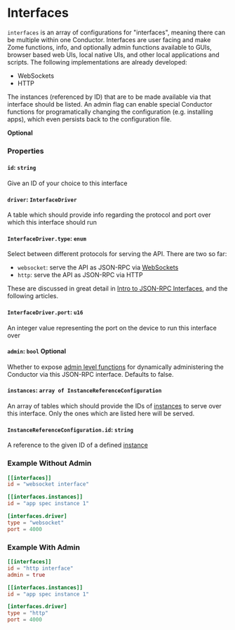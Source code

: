 # Interfaces
`interfaces` is an array of configurations for "interfaces", meaning there can be multiple within one Conductor. Interfaces are user facing and make Zome functions, info, and optionally admin functions available to GUIs, browser based web UIs, local native UIs, and other local applications and scripts.
The following implementations are already developed:
* WebSockets
* HTTP

The instances (referenced by ID) that are to be made available via that interface should be listed.
An admin flag can enable special Conductor functions for programatically changing the configuration
(e.g. installing apps), which even persists back to the configuration file.

**Optional**

### Properties

#### `id`: `string`
Give an ID of your choice to this interface

#### `driver`: `InterfaceDriver`
A table which should provide info regarding the protocol and port over which this interface should run

#### `InterfaceDriver.type`: `enum`
Select between different protocols for serving the API. There are two so far:
- `websocket`: serve the API as JSON-RPC via [WebSockets](https://developer.mozilla.org/en-US/docs/Web/API/WebSockets_API)
- `http`: serve the API as JSON-RPC via HTTP

These are discussed in great detail in [Intro to JSON-RPC Interfaces](./json_rpc_interfaces.md), and the following articles.

#### `InterfaceDriver.port`: `u16`
An integer value representing the port on the device to run this interface over

#### `admin`: `bool` Optional
Whether to expose [admin level functions](./conductor_admin.md) for dynamically administering the Conductor via this JSON-RPC interface. Defaults to false.
    
#### `instances`: `array of InstanceReferenceConfiguration`
An array of tables which should provide the IDs of [instances](./conductor_instances.md) to serve over this interface. Only the ones which are listed here will be served.

#### `InstanceReferenceConfiguration.id`: `string`
A reference to the given ID of a defined [instance](./conductor_instances.md)

### Example Without Admin
```toml
[[interfaces]]
id = "websocket interface"

[[interfaces.instances]]
id = "app spec instance 1"

[interfaces.driver]
type = "websocket"
port = 4000
```

### Example With Admin
```toml
[[interfaces]]
id = "http interface"
admin = true

[[interfaces.instances]]
id = "app spec instance 1"

[interfaces.driver]
type = "http"
port = 4000
```